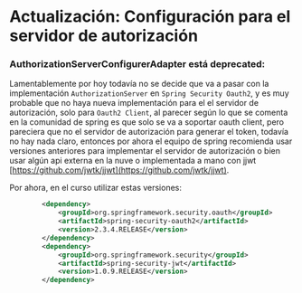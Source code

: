 # Actualización: Configuración para el servidor de autorización

### AuthorizationServerConfigurerAdapter está deprecated:

Lamentablemente por hoy todavía no se decide que va a pasar con la implementación `AuthorizationServer` en `Spring Security Oauth2`, y es muy probable que no haya nueva implementación para el el servidor de autorización, solo para `Oauth2 Client`, al parecer según lo que se comenta en la comunidad de spring es que solo se va a soportar oauth client, pero pareciera que no el servidor de autorización para generar el token, todavía no hay nada claro, entonces por ahora el equipo de spring recomienda usar versiones anteriores para implementar el servidor de autorización o bien usar algún api externa en la nuve o implementada a mano con jjwt [https://github.com/jwtk/jjwt](https://github.com/jwtk/jjwt).

Por ahora, en el curso utilizar estas versiones:

```xml
		<dependency>
			<groupId>org.springframework.security.oauth</groupId>
			<artifactId>spring-security-oauth2</artifactId>
			<version>2.3.4.RELEASE</version>
		</dependency>
		<dependency>
			<groupId>org.springframework.security</groupId>
			<artifactId>spring-security-jwt</artifactId>
			<version>1.0.9.RELEASE</version>
		</dependency>
```
